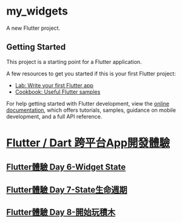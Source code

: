 # my_widgets

A new Flutter project.

## Getting Started

This project is a starting point for a Flutter application.

A few resources to get you started if this is your first Flutter project:

- [Lab: Write your first Flutter app](https://docs.flutter.dev/get-started/codelab)
- [Cookbook: Useful Flutter samples](https://docs.flutter.dev/cookbook)

For help getting started with Flutter development, view the
[online documentation](https://docs.flutter.dev/), which offers tutorials,
samples, guidance on mobile development, and a full API reference.

# [Flutter / Dart 跨平台App開發體驗](https://ithelp.ithome.com.tw/users/20089214/ironman/3872)
## [Flutter體驗 Day 6-Widget State](https://ithelp.ithome.com.tw/articles/10262135)
## [Flutter體驗 Day 7-State生命週期](https://ithelp.ithome.com.tw/articles/10262145)
## [Flutter體驗 Day 8-開始玩積木](https://ithelp.ithome.com.tw/articles/10263750)

